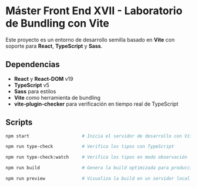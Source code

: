 # Máster Front End XVII - Laboratorio de Bundling con Vite

Este proyecto es un entorno de desarrollo semilla basado en **Vite** con soporte para **React**, **TypeScript** y **Sass**.

## Dependencias

- **React** y **React-DOM** v19
- **TypeScript** v5
- **Sass** para estilos
- **Vite** como herramienta de bundling
- **vite-plugin-checker** para verificación en tiempo real de TypeScript

## Scripts

```bash
npm start                    # Inicia el servidor de desarrollo con Vite
```

```bash
npm run type-check           # Verifica los tipos con TypeScript
```

```bash
npm run type-check:watch     # Verifica los tipos en modo observación
```

```bash
npm run build                # Genera la build optimizada para producción
```

```bash
npm run preview              # Visualiza la build en un servidor local
```
